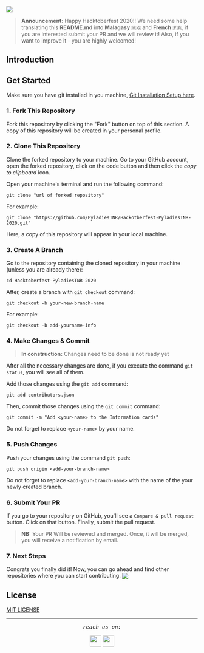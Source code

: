 <img height=auto width=auto src="https://github.com/Mahalinoro/Hackotberfest-PyladiesTNR-2020/blob/main/public/main.png">

> **Announcement:** Happy Hacktoberfest 2020!! We need some help translating this **README.md** into **Malagasy** :madagascar: and **French** :fr:, if you are interested submit your PR and we will review it! Also, if you want to improve it - you are highly welcomed!

## Introduction

## Get Started
Make sure you have git installed in you machine, [Git Installation Setup here](https://help.github.com/articles/set-up-git/).

### 1. Fork This Repository
Fork this repository by clicking the "Fork" button on top of this section.
A copy of this repository will be created in your personal profile.

### 2. Clone This Repository
Clone the forked repository to your machine. Go to your GitHub account, open the forked repository, click on the code button and then click the _copy to clipboard_ icon.

Open your machine's terminal and run the following command:

```
git clone "url of forked repository"
```

For example:

```
git clone "https://github.com/PyladiesTNR/Hackotberfest-PyladiesTNR-2020.git"
```
Here, a copy of this repository will appear in your local machine.

### 3. Create A Branch
Go to the repository containing the cloned repository in your machine (unless you are already there):
```
cd Hacktoberfest-PyladiesTNR-2020
```

After, create a branch with `git checkout` command:

```
git checkout -b your-new-branch-name
```

For example:
```
git checkout -b add-yourname-info
```
### 4. Make Changes & Commit
> **In construction:** Changes need to be done is not ready yet

After all the necessary changes are done, if you execute the command `git status`, you will see all of them.

Add those changes using the `git add` command:

```
git add contributors.json
```
Then, commit those changes using the `git commit` command:

```
git commit -m "Add <your-name> to the Information cards"
```
Do not forget to replace `<your-name>` by your name.
### 5. Push Changes
Push your changes using the command `git push`:

```
git push origin <add-your-branch-name>
```

Do not forget to replace `<add-your-branch-name>` with the name of the your newly created branch.
### 6. Submit Your PR 
If you go to your repository on GitHub, you'll see a `Compare & pull request` button. Click on that button.
Finally, submit the pull request.
> **NB:** Your PR Will be reviewed and merged. Once, it will be merged, you will receive a notification by email.

### 7. Next Steps
Congrats you finally did it! Now, you can go ahead and find other repositories where you can start contributing.
<img align='center' height=auto width=auto src="https://media.giphy.com/media/3otPoS81loriI9sO8o/giphy.gif">

## License
[MIT LICENSE](https://github.com/PyladiesTNR/Hackotberfest-PyladiesTNR-2020/blob/main/LICENSE)


<hr></hr>      
<p align=center>
  <samp align=center><i>reach us on:</i></samp>
</p>

<p align=center>
  <a href="https://www.linkedin.com/in/mahalinoro-razafimanjato-568b19171/"><img margin-right=20 height=30 width=30 src="https://github.com/Mahalinoro/Hackotberfest-PyladiesTNR-2020/blob/main/public/facebook.png"></a>
  <a href="https://twitter.com/mahalinoro_raz"><img height=30 width=30 src="https://github.com/Mahalinoro/Hackotberfest-PyladiesTNR-2020/blob/main/public/twitterlight.png"></a>
</p>

